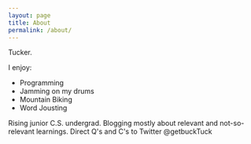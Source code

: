 ```yaml
---
layout: page
title: About
permalink: /about/
---
```

Tucker.

I enjoy:

* Programming
* Jamming on my drums
* Mountain Biking
* Word Jousting

Rising junior C.S. undergrad.
Blogging mostly about relevant and not-so-relevant learnings.
Direct Q's and C's to Twitter @getbuckTuck 